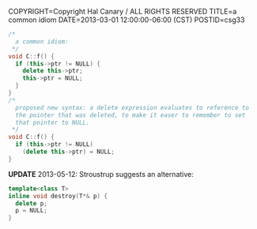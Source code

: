 COPYRIGHT=Copyright Hal Canary / ALL RIGHTS RESERVED
TITLE=a common idiom
DATE=2013-03-01 12:00:00-06:00 (CST)
POSTID=csg33

```C++
/*
  a common idiom:
 */
void C::f() {
  if (this->ptr != NULL) {
    delete this->ptr;
    this->ptr = NULL;
  }
}
/*
  proposed new syntax: a delete expression evaluates to reference to
  the pointer that was deleted, to make it easer to remember to set
  that pointer to NULL.
 */
void C::f() {
  if (this->ptr != NULL)
    (delete this->ptr) = NULL;
}
```

**UPDATE** 2013-05-12: Stroustrup suggests an alternative:

```C++
template<class T>
inline void destroy(T*& p) {
  delete p;
  p = NULL;
}
```
